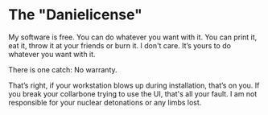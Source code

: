 # The "Danielicense"
My software is free. You can do whatever you want with it. 
You can print it, eat it, throw it at your friends or burn it. I don't care.
It’s yours to do whatever you want with it.

There is one catch:
No warranty.

That’s right, if your workstation blows up during installation, that’s on you. 
If you break your collarbone trying to use the UI, that's all your fault. 
I am not responsible for your nuclear detonations or any limbs lost.
